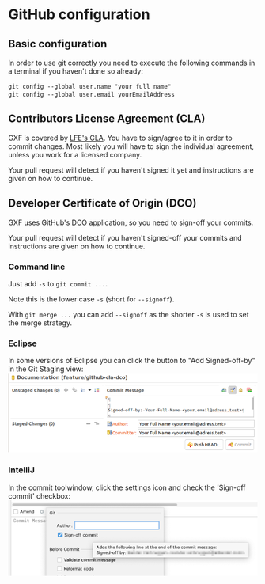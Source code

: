 <!--
SPDX-FileCopyrightText: Contributors to the GXF project

SPDX-License-Identifier: Apache-2.0
-->

# GitHub configuration

## Basic configuration

In order to use git correctly you need to execute the following commands in a terminal if you haven't done so already:

```text
git config --global user.name "your full name"
git config --global user.email yourEmailAddress
```

## Contributors License Agreement \(CLA\)

GXF is covered by [LFE's CLA](https://easycla.lfx.linuxfoundation.org/). You have to sign/agree to it in order to commit changes. Most likely you will have to sign the individual agreement, unless you work for a licensed company.

Your pull request will detect if you haven't signed it yet and instructions are given on how to continue.

## Developer Certificate of Origin \(DCO\)

GXF uses GitHub's [DCO](https://github.com/apps/dco) application, so you need to sign-off your commits.

Your pull request will detect if you haven't signed-off your commits and instructions are given on how to continue.

### Command line

Just add `-s` to `git commit ...`.

Note this is the lower case `-s` \(short for `--signoff`\).

With `git merge ...` you can add `--signoff` as the shorter `-s` is used to set the merge strategy.

### Eclipse

In some versions of Eclipse you can click the button to "Add Signed-off-by" in the Git Staging view: ![DCO Eclipse](../../.gitbook/assets/DCO-Eclipse.png)

### IntelliJ

In the commit toolwindow, click the settings icon and check the 'Sign-off commit' checkbox: ![DCO IntelliJ](../../.gitbook/assets/DCO-IntelliJ.png)

